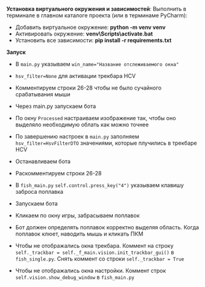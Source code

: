 **Установка виртуального окружения и зависимостей**:
Выполнить в терминале в главном каталоге проекта (или в терминаме PyCharm):
- Добавить виртуальное окружение: **python -m venv venv**
- Активировать окружение: **venv\Scripts\activate.bat**
- Установить все зависимости: **pip install -r requirements.txt**


**Запуск**
- В `main.py` указываем `win_name="Название отслеживаемого окна"`
- `hsv_filter=None` для активации трекбара HCV
- Комментируем строки 26-28 чтобы не было сучайного срабатывания мыши
- Через main.py запускаем бота
- По окну `Processed` настраиваем изображение так, чтобы оно выделяло необходимую облать как можно точнее
- По завершению настроек в `main.py` заполняем `hsv_filter=HsvFilterDTO` значениями, которые плучились в трекбаре HCV
- Останавливаем бота
- Раскомментируем строки 26-28
- В `fish_main.py` `self.control.press_key("4")` указываем клавишу заброса поплавка
- Запускаем бота
- Кликаем по окну игры, забрасываем поплавок
- Бот должен определять поплавок корректно выделяя область. Когда поплавок клюет, наводить мышь и кликать ПКМ

- Чтобы не отображались окна трекбара. Коммент на строку `self._trackbar = self._f_main.vision.init_trackbar_gui()` в `fish_single.py`. Снять коммент со строки `self._trackbar = True`
- Чтобы не отображались окна настройки. Коммент строк `self.vision.show_debug_window` в `fish_main.py`
